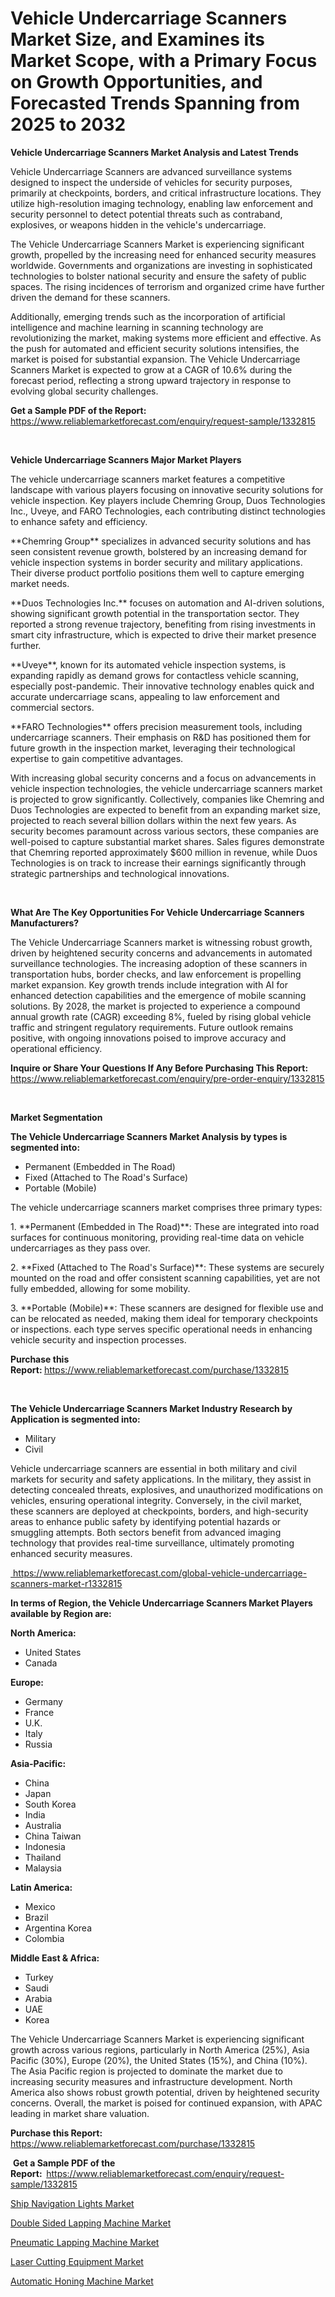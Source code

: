 <p><h1>Vehicle Undercarriage Scanners Market Size, and Examines its Market Scope, with a Primary Focus on Growth Opportunities, and Forecasted Trends Spanning from 2025 to 2032</h1></p><p><strong>Vehicle Undercarriage Scanners Market Analysis and Latest Trends</strong></p>
<p><p>Vehicle Undercarriage Scanners are advanced surveillance systems designed to inspect the underside of vehicles for security purposes, primarily at checkpoints, borders, and critical infrastructure locations. They utilize high-resolution imaging technology, enabling law enforcement and security personnel to detect potential threats such as contraband, explosives, or weapons hidden in the vehicle's undercarriage.</p><p>The Vehicle Undercarriage Scanners Market is experiencing significant growth, propelled by the increasing need for enhanced security measures worldwide. Governments and organizations are investing in sophisticated technologies to bolster national security and ensure the safety of public spaces. The rising incidences of terrorism and organized crime have further driven the demand for these scanners.</p><p>Additionally, emerging trends such as the incorporation of artificial intelligence and machine learning in scanning technology are revolutionizing the market, making systems more efficient and effective. As the push for automated and efficient security solutions intensifies, the market is poised for substantial expansion. The Vehicle Undercarriage Scanners Market is expected to grow at a CAGR of 10.6% during the forecast period, reflecting a strong upward trajectory in response to evolving global security challenges.</p></p>
<p><strong>Get a Sample PDF of the Report:&nbsp;</strong> <a href="https://www.reliablemarketforecast.com/enquiry/request-sample/1332815?utm_campaign=3519&utm_medium=2&utm_source=Github&utm_content=ia&utm_term=24032025&utm_id=vehicle-undercarriage-scanners">https://www.reliablemarketforecast.com/enquiry/request-sample/1332815</a></p>
<p>&nbsp;</p>
<p><strong>Vehicle Undercarriage Scanners Major Market Players</strong></p>
<p><p>The vehicle undercarriage scanners market features a competitive landscape with various players focusing on innovative security solutions for vehicle inspection. Key players include Chemring Group, Duos Technologies Inc., Uveye, and FARO Technologies, each contributing distinct technologies to enhance safety and efficiency.</p><p>**Chemring Group** specializes in advanced security solutions and has seen consistent revenue growth, bolstered by an increasing demand for vehicle inspection systems in border security and military applications. Their diverse product portfolio positions them well to capture emerging market needs.</p><p>**Duos Technologies Inc.** focuses on automation and AI-driven solutions, showing significant growth potential in the transportation sector. They reported a strong revenue trajectory, benefiting from rising investments in smart city infrastructure, which is expected to drive their market presence further.</p><p>**Uveye**, known for its automated vehicle inspection systems, is expanding rapidly as demand grows for contactless vehicle scanning, especially post-pandemic. Their innovative technology enables quick and accurate undercarriage scans, appealing to law enforcement and commercial sectors.</p><p>**FARO Technologies** offers precision measurement tools, including undercarriage scanners. Their emphasis on R&D has positioned them for future growth in the inspection market, leveraging their technological expertise to gain competitive advantages.</p><p>With increasing global security concerns and a focus on advancements in vehicle inspection technologies, the vehicle undercarriage scanners market is projected to grow significantly. Collectively, companies like Chemring and Duos Technologies are expected to benefit from an expanding market size, projected to reach several billion dollars within the next few years. As security becomes paramount across various sectors, these companies are well-poised to capture substantial market shares. Sales figures demonstrate that Chemring reported approximately $600 million in revenue, while Duos Technologies is on track to increase their earnings significantly through strategic partnerships and technological innovations.</p></p>
<p>&nbsp;</p>
<p><strong>What Are The Key Opportunities For Vehicle Undercarriage Scanners Manufacturers?</strong></p>
<p><p>The Vehicle Undercarriage Scanners market is witnessing robust growth, driven by heightened security concerns and advancements in automated surveillance technologies. The increasing adoption of these scanners in transportation hubs, border checks, and law enforcement is propelling market expansion. Key growth trends include integration with AI for enhanced detection capabilities and the emergence of mobile scanning solutions. By 2028, the market is projected to experience a compound annual growth rate (CAGR) exceeding 8%, fueled by rising global vehicle traffic and stringent regulatory requirements. Future outlook remains positive, with ongoing innovations poised to improve accuracy and operational efficiency.</p></p>
<p><strong>Inquire or Share Your Questions If Any Before Purchasing This Report:</strong> <a href="https://www.reliablemarketforecast.com/enquiry/pre-order-enquiry/1332815?utm_campaign=3519&utm_medium=2&utm_source=Github&utm_content=ia&utm_term=24032025&utm_id=vehicle-undercarriage-scanners">https://www.reliablemarketforecast.com/enquiry/pre-order-enquiry/1332815</a></p>
<p>&nbsp;</p>
<p><strong>Market Segmentation</strong></p>
<p><strong>The Vehicle Undercarriage Scanners Market Analysis by types is segmented into:</strong></p>
<p><ul><li>Permanent (Embedded in The Road)</li><li>Fixed (Attached to The Road's Surface)</li><li>Portable (Mobile)</li></ul></p>
<p><p>The vehicle undercarriage scanners market comprises three primary types: </p><p>1. **Permanent (Embedded in The Road)**: These are integrated into road surfaces for continuous monitoring, providing real-time data on vehicle undercarriages as they pass over.</p><p>2. **Fixed (Attached to The Road's Surface)**: These systems are securely mounted on the road and offer consistent scanning capabilities, yet are not fully embedded, allowing for some mobility.</p><p>3. **Portable (Mobile)**: These scanners are designed for flexible use and can be relocated as needed, making them ideal for temporary checkpoints or inspections. each type serves specific operational needs in enhancing vehicle security and inspection processes.</p></p>
<p><strong>Purchase this Report:&nbsp;</strong><a href="https://www.reliablemarketforecast.com/purchase/1332815?utm_campaign=3519&utm_medium=2&utm_source=Github&utm_content=ia&utm_term=24032025&utm_id=vehicle-undercarriage-scanners">https://www.reliablemarketforecast.com/purchase/1332815</a></p>
<p>&nbsp;</p>
<p><strong>The Vehicle Undercarriage Scanners Market Industry Research by Application is segmented into:</strong></p>
<p><ul><li>Military</li><li>Civil</li></ul></p>
<p><p>Vehicle undercarriage scanners are essential in both military and civil markets for security and safety applications. In the military, they assist in detecting concealed threats, explosives, and unauthorized modifications on vehicles, ensuring operational integrity. Conversely, in the civil market, these scanners are deployed at checkpoints, borders, and high-security areas to enhance public safety by identifying potential hazards or smuggling attempts. Both sectors benefit from advanced imaging technology that provides real-time surveillance, ultimately promoting enhanced security measures.</p></p>
<p><a href="https://www.reliablemarketforecast.com/global-vehicle-undercarriage-scanners-market-r1332815?utm_campaign=3519&utm_medium=2&utm_source=Github&utm_content=ia&utm_term=24032025&utm_id=vehicle-undercarriage-scanners">&nbsp;https://www.reliablemarketforecast.com/global-vehicle-undercarriage-scanners-market-r1332815</a></p>
<p><strong>In terms of Region, the Vehicle Undercarriage Scanners Market Players available by Region are:</strong></p>
<p>
    <p> <strong> North America: </strong>
        <ul>
            <li>United States</li>
            <li>Canada</li>
        </ul>
        </p> 
    <p> <strong> Europe: </strong>
        <ul>
            <li>Germany</li>
            <li>France</li>
            <li>U.K.</li>
            <li>Italy</li>
            <li>Russia</li>
        </ul>
        </p> 
    <p> <strong> Asia-Pacific: </strong>
        <ul>
            <li>China</li>
            <li>Japan</li>
            <li>South Korea</li>
            <li>India</li>
            <li>Australia</li>
            <li>China Taiwan</li>
            <li>Indonesia</li>
            <li>Thailand</li>
            <li>Malaysia</li>
        </ul>
        </p> 
    <p> <strong> Latin America: </strong>
        <ul>
            <li>Mexico</li>
            <li>Brazil</li>
            <li>Argentina Korea</li>
            <li>Colombia</li>
        </ul>
        </p> 
    <p> <strong> Middle East & Africa: </strong>
        <ul>
            <li>Turkey</li>
            <li>Saudi</li>
            <li>Arabia</li>
            <li>UAE</li>
            <li>Korea</li>
        </ul>
    </p>
    </p>
<p><p>The Vehicle Undercarriage Scanners Market is experiencing significant growth across various regions, particularly in North America (25%), Asia Pacific (30%), Europe (20%), the United States (15%), and China (10%). The Asia Pacific region is projected to dominate the market due to increasing security measures and infrastructure development. North America also shows robust growth potential, driven by heightened security concerns. Overall, the market is poised for continued expansion, with APAC leading in market share valuation.</p></p>
<p><strong>Purchase this Report: </strong><a href="https://www.reliablemarketforecast.com/purchase/1332815?utm_campaign=3519&utm_medium=2&utm_source=Github&utm_content=ia&utm_term=24032025&utm_id=vehicle-undercarriage-scanners">https://www.reliablemarketforecast.com/purchase/1332815</a></p>
<p>&nbsp;<strong>Get a Sample PDF of the Report:&nbsp;&nbsp;</strong><a href="https://www.reliablemarketforecast.com/enquiry/request-sample/1332815?utm_campaign=3519&utm_medium=2&utm_source=Github&utm_content=ia&utm_term=24032025&utm_id=vehicle-undercarriage-scanners">https://www.reliablemarketforecast.com/enquiry/request-sample/1332815</a></p>
<p><strong></strong></p>
<p><p><a href="https://www.linkedin.com/pulse/ship-navigation-lights-market-outlook-growth-trends-111-cagr-ubz8e?utm_campaign=3519&utm_medium=2&utm_source=Github&utm_content=ia&utm_term=24032025&utm_id=vehicle-undercarriage-scanners">Ship Navigation Lights Market</a></p><p><a href="https://www.linkedin.com/pulse/analyzing-double-sided-lapping-machine-market-worth-projected-oyyae?utm_campaign=3519&utm_medium=2&utm_source=Github&utm_content=ia&utm_term=24032025&utm_id=vehicle-undercarriage-scanners">Double Sided Lapping Machine Market</a></p><p><a href="https://www.linkedin.com/pulse/key-driving-factors-pneumatic-lapping-machine-industry-striking-mtd9e?utm_campaign=3519&utm_medium=2&utm_source=Github&utm_content=ia&utm_term=24032025&utm_id=vehicle-undercarriage-scanners">Pneumatic Lapping Machine Market</a></p><p><a href="https://www.linkedin.com/pulse/overview-laser-cutting-equipment-market-2025-2032-growth-factors-ou1pe?utm_campaign=3519&utm_medium=2&utm_source=Github&utm_content=ia&utm_term=24032025&utm_id=vehicle-undercarriage-scanners">Laser Cutting Equipment Market</a></p><p><a href="https://www.linkedin.com/pulse/automatic-honing-machine-market-growth-study-highlights-potential-gskce?utm_campaign=3519&utm_medium=2&utm_source=Github&utm_content=ia&utm_term=24032025&utm_id=vehicle-undercarriage-scanners">Automatic Honing Machine Market</a></p></p>